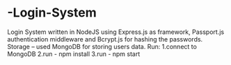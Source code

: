 # -Login-System

Login System written in NodeJS using Express.js as framework, 
Passport.js  authentication middleware and Bcrypt.js for hashing the passwords. 
Storage – used MongoDB for storing users data.
Run:
1.connect to MongoDB
2.run - npm install
3.run - npm start
